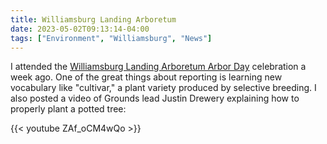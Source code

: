 ```yaml
---
title: Williamsburg Landing Arboretum
date: 2023-05-02T09:13:14-04:00
tags: ["Environment", "Williamsburg", "News"]
---
```


I attended the [Williamsburg Landing Arboretum Arbor Day](https://www.dailypress.com/virginiagazette/va-vg-williamsburg-landing-arbor-day-20230502-27nk6j3qvbhd5h6hsdaha5maxm-story.html) celebration a week ago. One of the great things about reporting is learning new vocabulary like "cultivar," a plant variety produced by selective breeding. I also posted a video of Grounds lead Justin Drewery explaining how to properly plant a potted tree:

{{< youtube ZAf_oCM4wQo >}}
